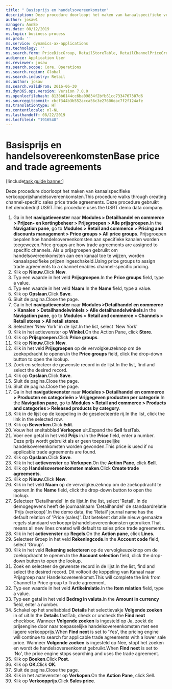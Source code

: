 ```yaml
---
title: " Basisprijs en handelsovereenkomsten"
description: Deze procedure doorloopt het maken van kanaalspecifieke verkoopprijshandelsovereenkomsten.
author: josaw1
manager: AnnBe
ms.date: 08/12/2019
ms.topic: business-process
ms.prod: ''
ms.service: dynamics-ax-applications
ms.technology: ''
ms.search.form: PriceDiscGroup, RetailStoreTable, RetailChannelPriceGroup, EcoResProductDetailsExtended, PriceDiscAdmTable, PriceDiscAdm
audience: Application User
ms.reviewer: josaw
ms.search.scope: Core, Operations
ms.search.region: Global
ms.search.industry: Retail
ms.author: josaw
ms.search.validFrom: 2016-06-30
ms.dyn365.ops.version: Version 7.0.0
ms.openlocfilehash: 8138b6144cc6ba09834f2bfb61cc7334767307d6
ms.sourcegitcommit: cbcf344b3b552acca56c3e27606eac7f2f124afe
ms.translationtype: HT
ms.contentlocale: nl-NL
ms.lasthandoff: 08/22/2019
ms.locfileid: "1916548"
---
```

# <a name="base-price-and-trade-agreements"></a><span data-ttu-id="f540d-103"> Basisprijs en handelsovereenkomsten</span><span class="sxs-lookup"><span data-stu-id="f540d-103">Base price and trade agreements</span></span>

[!include[task guide banner](../includes/task-guide-banner.md)]

<span data-ttu-id="f540d-104">Deze procedure doorloopt het maken van kanaalspecifieke verkoopprijshandelsovereenkomsten.</span><span class="sxs-lookup"><span data-stu-id="f540d-104">This procedure walks through creating channel-specific sales price trade agreements.</span></span> <span data-ttu-id="f540d-105">Deze procedure gebruikt het demobedrijf USRT.</span><span class="sxs-lookup"><span data-stu-id="f540d-105">This procedure uses the USRT demo data company.</span></span>

1. <span data-ttu-id="f540d-106">Ga in het **navigatievenster** naar **Modules > Detailhandel en commerce > Prijzen- en kortingbeheer > Prijsgroepen > Alle prijsgroepen**.</span><span class="sxs-lookup"><span data-stu-id="f540d-106">In the **Navigation pane**, go to **Modules > Retail and commerce > Pricing and discounts management > Price groups > All price groups**.</span></span> <span data-ttu-id="f540d-107">Prijsgroepen bepalen hoe handelsovereenkomsten aan specifieke kanalen worden toegewezen.</span><span class="sxs-lookup"><span data-stu-id="f540d-107">Price groups are how trade agreements are assigned to specific channels.</span></span> <span data-ttu-id="f540d-108">Als u prijsgroepen gebruikt om handelsovereenkomsten aan een kanaal toe te wijzen, worden kanaalspecifieke prijzen ingeschakeld.</span><span class="sxs-lookup"><span data-stu-id="f540d-108">Using price groups to assign trade agreements to a channel enables channel-specific pricing.</span></span>  
2. <span data-ttu-id="f540d-109">Klik op **Nieuw**.</span><span class="sxs-lookup"><span data-stu-id="f540d-109">Click **New**.</span></span>
3. <span data-ttu-id="f540d-110">Typ een waarde in het veld **Prijsgroepen**.</span><span class="sxs-lookup"><span data-stu-id="f540d-110">In the **Price groups** field, type a value.</span></span>
4. <span data-ttu-id="f540d-111">Typ een waarde in het veld **Naam**.</span><span class="sxs-lookup"><span data-stu-id="f540d-111">In the **Name** field, type a value.</span></span>
5. <span data-ttu-id="f540d-112">Klik op **Opslaan**.</span><span class="sxs-lookup"><span data-stu-id="f540d-112">Click **Save**.</span></span>
6. <span data-ttu-id="f540d-113">Sluit de pagina.</span><span class="sxs-lookup"><span data-stu-id="f540d-113">Close the page.</span></span>
7. <span data-ttu-id="f540d-114">Ga in het **navigatievenster** naar **Modules >Detailhandel en commerce > Kanalen > Detailhandelwinkels > Alle detailhandelwinkels**.</span><span class="sxs-lookup"><span data-stu-id="f540d-114">In the **Navigation pane**, go to **Modules > Retail and commerce > Channels > Retail stores > All retail stores**.</span></span>
8. <span data-ttu-id="f540d-115">Selecteer 'New York' in de lijst.</span><span class="sxs-lookup"><span data-stu-id="f540d-115">In the list, select 'New York'</span></span>
9. <span data-ttu-id="f540d-116">Klik in het actievenster op **Winkel**.</span><span class="sxs-lookup"><span data-stu-id="f540d-116">On the Action Pane, click **Store**.</span></span>
10. <span data-ttu-id="f540d-117">Klik op **Prijsgroepen**.</span><span class="sxs-lookup"><span data-stu-id="f540d-117">Click **Price groups**.</span></span>
11. <span data-ttu-id="f540d-118">Klik op **Nieuw**.</span><span class="sxs-lookup"><span data-stu-id="f540d-118">Click **New**.</span></span>
12. <span data-ttu-id="f540d-119">Klik in het veld **Prijsgroepen** op de vervolgkeuzeknop om de zoekopdracht te openen.</span><span class="sxs-lookup"><span data-stu-id="f540d-119">In the **Price groups** field, click the drop-down button to open the lookup.</span></span>
13. <span data-ttu-id="f540d-120">Zoek en selecteer de gewenste record in de lijst.</span><span class="sxs-lookup"><span data-stu-id="f540d-120">In the list, find and select the desired record.</span></span>
14. <span data-ttu-id="f540d-121">Klik op **Opslaan**.</span><span class="sxs-lookup"><span data-stu-id="f540d-121">Click **Save**.</span></span>
15. <span data-ttu-id="f540d-122">Sluit de pagina.</span><span class="sxs-lookup"><span data-stu-id="f540d-122">Close the page.</span></span>
16. <span data-ttu-id="f540d-123">Sluit de pagina.</span><span class="sxs-lookup"><span data-stu-id="f540d-123">Close the page.</span></span>
17. <span data-ttu-id="f540d-124">Ga in het **navigatievenster** naar **Modules > Detailhandel en commerce > Producten en categorieën > Vrijgegeven producten per categorie**.</span><span class="sxs-lookup"><span data-stu-id="f540d-124">In the **Navigation pane**, go to **Modules > Retail and commerce > Products and categories > Released products by category**.</span></span>
18. <span data-ttu-id="f540d-125">Klik in de lijst op de koppeling in de geselecteerde rij.</span><span class="sxs-lookup"><span data-stu-id="f540d-125">In the list, click the link in the selected row.</span></span>
19. <span data-ttu-id="f540d-126">Klik op **Bewerken**.</span><span class="sxs-lookup"><span data-stu-id="f540d-126">Click **Edit**.</span></span>
20. <span data-ttu-id="f540d-127">Vouw het sneltabblad **Verkopen** uit.</span><span class="sxs-lookup"><span data-stu-id="f540d-127">Expand the **Sell** fastTab.</span></span>
21. <span data-ttu-id="f540d-128">Voer een getal in het veld **Prijs** in.</span><span class="sxs-lookup"><span data-stu-id="f540d-128">In the **Price** field, enter a number.</span></span> <span data-ttu-id="f540d-129">Deze prijs wordt gebruikt als er geen toepasselijke handelsovereenkomsten worden gevonden.</span><span class="sxs-lookup"><span data-stu-id="f540d-129">This price is used if no applicable trade agreements are found.</span></span>  
22. <span data-ttu-id="f540d-130">Klik op **Opslaan**.</span><span class="sxs-lookup"><span data-stu-id="f540d-130">Click **Save**.</span></span>
23. <span data-ttu-id="f540d-131">Klik in het **actievenster** op **Verkopen**.</span><span class="sxs-lookup"><span data-stu-id="f540d-131">On the **Action Pane**, click **Sell**.</span></span>
24. <span data-ttu-id="f540d-132">Klik op **Handelsovereenkomsten maken**.</span><span class="sxs-lookup"><span data-stu-id="f540d-132">Click **Create trade agreements**.</span></span>
25. <span data-ttu-id="f540d-133">Klik op **Nieuw**.</span><span class="sxs-lookup"><span data-stu-id="f540d-133">Click **New**.</span></span>
26. <span data-ttu-id="f540d-134">Klik in het veld **Naam** op de vervolgkeuzeknop om de zoekopdracht te openen.</span><span class="sxs-lookup"><span data-stu-id="f540d-134">In the **Name** field, click the drop-down button to open the lookup.</span></span>
27. <span data-ttu-id="f540d-135">Selecteer 'Detailhandel' in de lijst.</span><span class="sxs-lookup"><span data-stu-id="f540d-135">In the list, select 'Retail'.</span></span> <span data-ttu-id="f540d-136">In de demogegevens heeft de journaalnaam 'Detailhandel' de standaardrelatie 'Prijs (verkoop)'.</span><span class="sxs-lookup"><span data-stu-id="f540d-136">In the demo data, the 'Retail' journal name has the default relation of 'Price (sales)'.</span></span> <span data-ttu-id="f540d-137">Dat betekent dat alle nieuw gemaakte regels standaard verkoopprijshandelsovereenkomsten gebruiken.</span><span class="sxs-lookup"><span data-stu-id="f540d-137">That means all new lines created will default to sales price trade agreements.</span></span>  
28. <span data-ttu-id="f540d-138">Klik in het **actievenster** op **Regels**.</span><span class="sxs-lookup"><span data-stu-id="f540d-138">On the **Action pane**, click **Lines**.</span></span>
29. <span data-ttu-id="f540d-139">Selecteer Groep in het veld **Rekeningcode**.</span><span class="sxs-lookup"><span data-stu-id="f540d-139">In the **Account code** field, select 'Group'.</span></span>
30. <span data-ttu-id="f540d-140">Klik in het veld **Rekening selecteren** op de vervolgkeuzeknop om de zoekopdracht te openen.</span><span class="sxs-lookup"><span data-stu-id="f540d-140">In the **Account selection** field, click the drop-down button to open the lookup.</span></span>
31. <span data-ttu-id="f540d-141">Zoek en selecteer de gewenste record in de lijst.</span><span class="sxs-lookup"><span data-stu-id="f540d-141">In the list, find and select the desired record.</span></span> <span data-ttu-id="f540d-142">Dit voltooit de koppeling van Kanaal naar Prijsgroep naar Handelsovereenkomst.</span><span class="sxs-lookup"><span data-stu-id="f540d-142">This will complete the link from Channel to Price group to Trade agreement.</span></span>  
32. <span data-ttu-id="f540d-143">Typ een waarde in het veld **Artikelrelatie**.</span><span class="sxs-lookup"><span data-stu-id="f540d-143">In the **Item relation** field, type a value.</span></span>
33. <span data-ttu-id="f540d-144">Typ een getal in het veld **Bedrag in valuta**.</span><span class="sxs-lookup"><span data-stu-id="f540d-144">In the **Amount in currency** field, enter a number.</span></span>
34. <span data-ttu-id="f540d-145">Schakel op het sneltabblad **Details** het selectievakje **Volgende zoeken** in of uit.</span><span class="sxs-lookup"><span data-stu-id="f540d-145">In the **Details** fastTab, check or uncheck the **Find next** checkbox.</span></span> <span data-ttu-id="f540d-146">Wanneer **Volgende zoeken** is ingesteld op Ja, zoekt de prijsengine door naar toepasselijke handelsovereenkomsten met een lagere verkoopprijs.</span><span class="sxs-lookup"><span data-stu-id="f540d-146">When **Find next** is set to 'Yes', the pricing engine will continue to search for applicable trade agreements with a lower sale price.</span></span> <span data-ttu-id="f540d-147">Wanneer **Volgende zoeken** is ingesteld op Nee, stopt het zoeken en wordt de handelsovereenkomst gebruikt.</span><span class="sxs-lookup"><span data-stu-id="f540d-147">When **Find next** is set to 'No', the price engine stops searching and uses the trade agreement.</span></span>  
35. <span data-ttu-id="f540d-148">Klik op **Boeken**.</span><span class="sxs-lookup"><span data-stu-id="f540d-148">Click **Post**.</span></span>
36. <span data-ttu-id="f540d-149">Klik op **OK**.</span><span class="sxs-lookup"><span data-stu-id="f540d-149">Click **OK**.</span></span>
37. <span data-ttu-id="f540d-150">Sluit de pagina.</span><span class="sxs-lookup"><span data-stu-id="f540d-150">Close the page.</span></span>
38. <span data-ttu-id="f540d-151">Klik in het actievenster op **Verkopen**.</span><span class="sxs-lookup"><span data-stu-id="f540d-151">On the **Action Pane**, click Sell.</span></span>
39. <span data-ttu-id="f540d-152">Klik op **Verkoopprijs**.</span><span class="sxs-lookup"><span data-stu-id="f540d-152">Click **Sales price**.</span></span>


